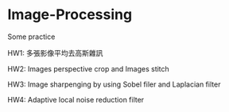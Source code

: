 # Image-Processing
Some practice

HW1: 多張影像平均去高斯雜訊

HW2: Images perspective crop and Images stitch

HW3: Image sharpenging by using Sobel filer and Laplacian filter

HW4: Adaptive local noise reduction filter

